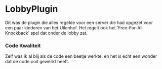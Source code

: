 # LobbyPlugin

Dit was de plugin die alles regelde voor een server die had opgezet voor een paar kinderen van het Uilenhof.
Het regelt ook het 'Free-For-All Knockback' spel dat onder de lobby zat.

### Code Kwaliteit
Zelf was ik al blij als de code een beetje werkte. en het is echt een wonder dat de code ooit gewerkt heeft.
